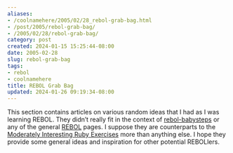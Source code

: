 ```yaml
---
aliases:
- /coolnamehere/2005/02/28_rebol-grab-bag.html
- /post/2005/rebol-grab-bag/
- /2005/02/28/rebol-grab-bag/
category: post
created: 2024-01-15 15:25:44-08:00
date: 2005-02-28
slug: rebol-grab-bag
tags:
- rebol
- coolnamehere
title: REBOL Grab Bag
updated: 2024-01-26 09:19:34-08:00
---
```


This section contains articles on various random ideas that I had as I was learning REBOL. They didn’t really fit in the context of [rebol-babysteps](../../2004/12/rebol-babysteps.md) or any of the general [REBOL](../../../card/REBOL.md) pages. I suppose they are counterparts to the [Moderately Interesting Ruby Exercises](../../2004/09/the-mires.md) more than anything else. I hope they provide some general ideas and inspiration for other potential REBOLlers.